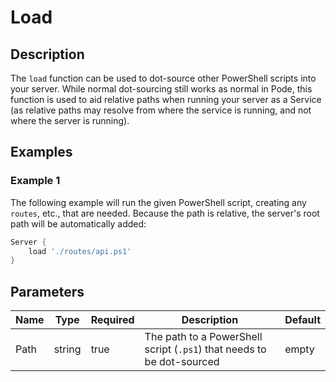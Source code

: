 # Load

## Description

The `load` function can be used to dot-source other PowerShell scripts into your server. While normal dot-sourcing still works as normal in Pode, this function is used to aid relative paths when running your server as a Service (as relative paths may resolve from where the service is running, and not where the server is running).

## Examples

### Example 1

The following example will run the given PowerShell script, creating any `routes`, etc., that are needed. Because the path is relative, the server's root path will be automatically added:

```powershell
Server {
    load './routes/api.ps1'
}
```

## Parameters

| Name | Type | Required | Description | Default |
| ---- | ---- | -------- | ----------- | ------- |
| Path | string | true | The path to a PowerShell script (`.ps1`) that needs to be dot-sourced | empty |
